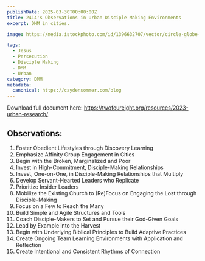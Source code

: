 ```yaml
---
publishDate: 2025-03-30T00:00:00Z
title: 2414's Observations in Urban Disciple Making Environments
excerpt: DMM in cities.

image: https://media.istockphoto.com/id/1396632707/vector/circle-globe-world-blue-cartoon-icon-global-map-with-europe-america-africa-asia-continent-3d.jpg?s=612x612&w=0&k=20&c=mkJDHBtJ0AlmHuORCCwky97LwFlAYeRicept7lM9VXQ=

tags:
  - Jesus
  - Persecution
  - Disciple Making
  - DMM
  - Urban
category: DMM
metadata:
  canonical: https://caydensommer.com/blog
---
```


Download full document here: https://twofoureight.org/resources/2023-urban-research/

## Observations:
1. Foster Obedient Lifestyles through Discovery
Learning
2. Emphasize Affinity Group Engagement in Cities 
3. Begin with the Broken, Marginalized and Poor
4. Invest in High-Commitment, Disciple-Making
Relationships
5. Invest, One-on-One, in Disciple-Making
Relationships that Multiply
6. Develop Servant-Hearted Leaders who Replicate
7. Prioritize Insider Leaders
8. Mobilize the Existing Church to (Re)Focus on
Engaging the Lost through Disciple-Making
9. Focus on a Few to Reach the Many
10. Build Simple and Agile Structures and Tools
11. Coach Disciple-Makers to Set and Pursue their
God-Given Goals
12. Lead by Example into the Harvest
13. Begin with Underlying Biblical Principles to Build
Adaptive Practices
14. Create Ongoing Team Learning Environments
with Application and Reflection
15. Create Intentional and Consistent Rhythms of
Connection